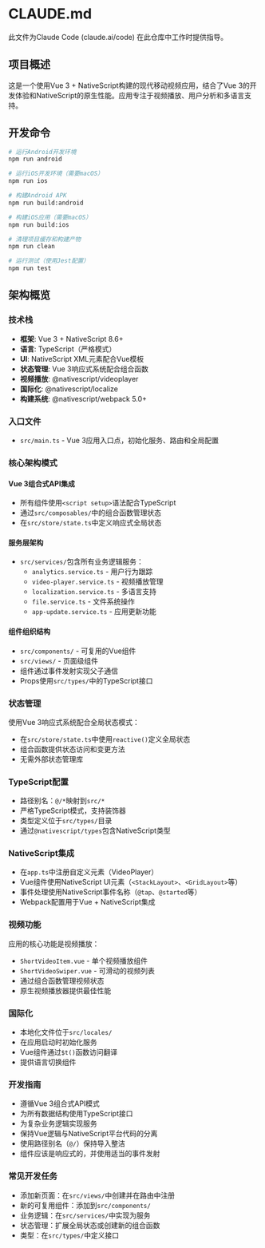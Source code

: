 # CLAUDE.md

此文件为Claude Code (claude.ai/code) 在此仓库中工作时提供指导。

## 项目概述

这是一个使用Vue 3 + NativeScript构建的现代移动视频应用，结合了Vue 3的开发体验和NativeScript的原生性能。应用专注于视频播放、用户分析和多语言支持。

## 开发命令

```bash
# 运行Android开发环境
npm run android

# 运行iOS开发环境（需要macOS）
npm run ios

# 构建Android APK
npm run build:android

# 构建iOS应用（需要macOS）
npm run build:ios

# 清理项目缓存和构建产物
npm run clean

# 运行测试（使用Jest配置）
npm run test
```

## 架构概览

### 技术栈
- **框架**: Vue 3 + NativeScript 8.6+
- **语言**: TypeScript（严格模式）
- **UI**: NativeScript XML元素配合Vue模板
- **状态管理**: Vue 3响应式系统配合组合函数
- **视频播放**: @nativescript/videoplayer
- **国际化**: @nativescript/localize
- **构建系统**: @nativescript/webpack 5.0+

### 入口文件
- `src/main.ts` - Vue 3应用入口点，初始化服务、路由和全局配置

### 核心架构模式

#### Vue 3组合式API集成
- 所有组件使用`<script setup>`语法配合TypeScript
- 通过`src/composables/`中的组合函数管理状态
- 在`src/store/state.ts`中定义响应式全局状态

#### 服务层架构
- `src/services/`包含所有业务逻辑服务：
  - `analytics.service.ts` - 用户行为跟踪
  - `video-player.service.ts` - 视频播放管理
  - `localization.service.ts` - 多语言支持
  - `file.service.ts` - 文件系统操作
  - `app-update.service.ts` - 应用更新功能

#### 组件组织结构
- `src/components/` - 可复用的Vue组件
- `src/views/` - 页面级组件
- 组件通过事件发射实现父子通信
- Props使用`src/types/`中的TypeScript接口

### 状态管理
使用Vue 3响应式系统配合全局状态模式：
- 在`src/store/state.ts`中使用`reactive()`定义全局状态
- 组合函数提供状态访问和变更方法
- 无需外部状态管理库

### TypeScript配置
- 路径别名：`@/*`映射到`src/*`
- 严格TypeScript模式，支持装饰器
- 类型定义位于`src/types/`目录
- 通过`@nativescript/types`包含NativeScript类型

### NativeScript集成
- 在`app.ts`中注册自定义元素（VideoPlayer）
- Vue组件使用NativeScript UI元素（`<StackLayout>`、`<GridLayout>`等）
- 事件处理使用NativeScript事件名称（`@tap`、`@started`等）
- Webpack配置用于Vue + NativeScript集成

### 视频功能
应用的核心功能是视频播放：
- `ShortVideoItem.vue` - 单个视频播放组件
- `ShortVideoSwiper.vue` - 可滑动的视频列表
- 通过组合函数管理视频状态
- 原生视频播放器提供最佳性能

### 国际化
- 本地化文件位于`src/locales/`
- 在应用启动时初始化服务
- Vue组件通过`$t()`函数访问翻译
- 提供语言切换组件

### 开发指南
- 遵循Vue 3组合式API模式
- 为所有数据结构使用TypeScript接口
- 为复杂业务逻辑实现服务
- 保持Vue逻辑与NativeScript平台代码的分离
- 使用路径别名（`@/`）保持导入整洁
- 组件应该是响应式的，并使用适当的事件发射

### 常见开发任务
- 添加新页面：在`src/views/`中创建并在路由中注册
- 新的可复用组件：添加到`src/components/`
- 业务逻辑：在`src/services/`中实现为服务
- 状态管理：扩展全局状态或创建新的组合函数
- 类型：在`src/types/`中定义接口